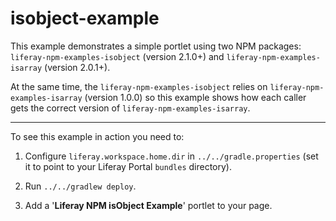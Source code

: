 # isobject-example

This example demonstrates a simple portlet using two NPM packages: `liferay-npm-examples-isobject` (version 2.1.0+) and
`liferay-npm-examples-isarray` (version 2.0.1+).

At the same time, the `liferay-npm-examples-isobject` relies on `liferay-npm-examples-isarray` (version 1.0.0) so this example shows how each
caller gets the correct version of `liferay-npm-examples-isarray`.

---

To see this example in action you need to:

1) Configure `liferay.workspace.home.dir` in `../../gradle.properties` (set it
   to point to your Liferay Portal `bundles` directory).

2) Run `../../gradlew deploy`.

3) Add a '**Liferay NPM isObject Example**' portlet to your page.
